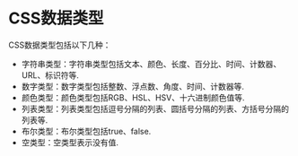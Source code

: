 # CSS数据类型

CSS数据类型包括以下几种：

- 字符串类型：字符串类型包括文本、颜色、长度、百分比、时间、计数器、URL、标识符等.
- 数字类型：数字类型包括整数、浮点数、角度、时间、计数器等.
- 颜色类型：颜色类型包括RGB、HSL、HSV、十六进制颜色值等.
- 列表类型：列表类型包括逗号分隔的列表、圆括号分隔的列表、方括号分隔的列表等.
- 布尔类型：布尔类型包括true、false.
- 空类型：空类型表示没有值.